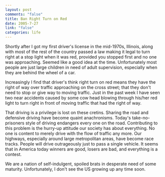 ```yaml
--- 
layout: post
comments: "false"
title: Ban Right Turn on Red
date: 2005-7-27
link: "false"
categories: life
---
```

Shortly after I got my first driver's license in the mid-1970s, Illinois, along with most of the rest of the country passed a law making it legal to turn right at a stop light when it was red, provided you stopped first and no one was approaching. Seemed like a good idea at the time. Unfortunately most people are just large children in need of adult supervision, especially when they are behind the wheel of a car.

Increasingly I find that driver's think right turn on red means they have the right of way over traffic approaching on the cross street; that they don't need to stop or give way to moving traffic. Just in the past week I have seen two near accidents caused by some cow head blowing through his/her red light to turn right in front of moving traffic that had the right of way.

That driving is a privilege is lost on these cretins. Sharing the road and defensive driving have become quaint anachronisms. Today's take-no-prisoners style of driving endangers every one on the road. Contributing to this problem is the hurry-up attitude our society has about everything. No one is content to merely drive with the flow of traffic any more. Our highways, especially around large metropolitan areas, have become race tracks. People will drive outrageously just to pass a single vehicle. It seems that in America today winners are good, losers are bad, and everything is a contest.

We are a nation of self-indulgent, spoiled brats in desperate need of some maturity. Unfortunately, I don't see the US growing up any time soon.
